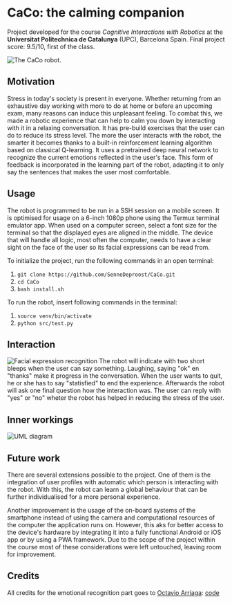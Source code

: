 # CaCo: the calming companion
Project developed for the course _Cognitive Interactions with Robotics_ at the **Universitat Politechnica de Catalunya** 
(UPC), Barcelona Spain. Final project score: 9.5/10, first of the class.

![The CaCo robot.](https://i.imgur.com/xRdZVqk.jpg)

## Motivation
Stress in today's society is present in everyone. Whether returning from an exhaustive day working with more to do at home 
or before an upcoming exam, many reasons can induce this unpleasant feeling. To combat this, we made a robotic experience
that can help to calm you down by interacting with it in a relaxing conversation. It has pre-build exercises that the user
can do to reduce its stress level. The more the user interacts with the robot, the smarter it becomes thanks to a built-in
reinforcement learning algorithm based on classical Q-learning. It uses a pretrained deep neural network to recognize the 
current emotions reflected in the user's face. This form of feedback is incorporated in the learning part of the robot, 
adapting it to only say the sentences that makes the user most comfortable.

## Usage
The robot is programmed to be run in a SSH session on a mobile screen. It is optimised for usage on a 6-inch 1080p phone 
using the Termux terminal emulator app. When used on a computer screen, select a font size for the terminal so that the 
displayed eyes are aligned in the middle. The device that will handle all logic, most often the computer, needs to have a 
clear sight on the face of the user so its facial expressions can be read from.

To initialize the project, run the following commands in an open terminal:

1. `git clone https://github.com/SenneDeproost/CaCo.git` 
2. `cd CaCo`
3. `bash install.sh`

To run the robot, insert following commands in the terminal:

1. `source venv/bin/activate`
2. `python src/test.py`




## Interaction
![Facial expression recognition](https://i.imgur.com/D5icOdB.png)
The robot will indicate with two short bleeps when the user can say something. Laughing, saying "ok" en "thanks" make it
progress in the conversation. When the user wants to quit, he or she has to say "statisfied" to end the experience. Afterwards
the robot will ask one final question how the interaction was. The user can reply with "yes" or "no" wheter the robot has 
helped in reducing the stress of the user.


## Inner workings
![UML diagram](https://i.imgur.com/BQ2WHsI.png)
## Future work
There are several extensions possible to the project. One of them is the integration of user profiles with automatic which 
person is interacting with the robot. With this, the robot can learn a global behaviour that can be further 
individualised for a more personal experience.

Another improvement is the usage of the on-board systems of the smartphone instead of using the camera and computational
resources of the computer the application runs on. However, this aks for better access to the device's hardware by integrating
it into a fully functional Android or iOS app or by using a PWA framework. Due to the scope of the project within the course
most of these considerations were left untouched, leaving room for improvement.

## Credits
All credits for the emotional recognition part goes to [Octavio Arriaga](https://github.com/oarriaga/face_classification):
[code](https://github.com/oarriaga/face_classification)